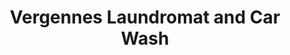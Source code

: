 ---
title: "Vergennes Laundromat and Car Wash"
url: /vergennes/vergennes-laundromat-and-car-wash/
shop: Wäscherei
---